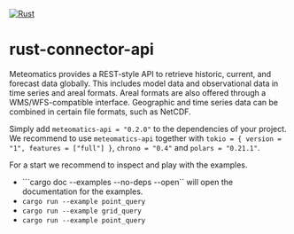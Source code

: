 [![Rust](https://github.com/bbuman/rust-connector-api/actions/workflows/rust.yml/badge.svg?branch=structure_revamp)](https://github.com/bbuman/rust-connector-api/actions/workflows/rust.yml)

# rust-connector-api
Meteomatics provides a REST-style API to retrieve historic, current, and forecast data globally. This includes model data and observational data in time series and areal formats. Areal formats are also offered through a WMS/WFS-compatible interface. Geographic and time series data can be combined in certain file formats, such as NetCDF.

Simply add ```meteomatics-api = "0.2.0"``` to the dependencies of your project. We recommend to use ```meteomatics-api``` together with  ```tokio = { version = "1", features = ["full"] }```, ```chrono = "0.4"``` and ```polars = "0.21.1"```. 

For a start we recommend to inspect and play with the examples.
- ```cargo doc --examples --no-deps --open`` will open the documentation for the examples. 
- ```cargo run --example point_query```
- ```cargo run --example grid_query```
- ```cargo run --example point_query```
